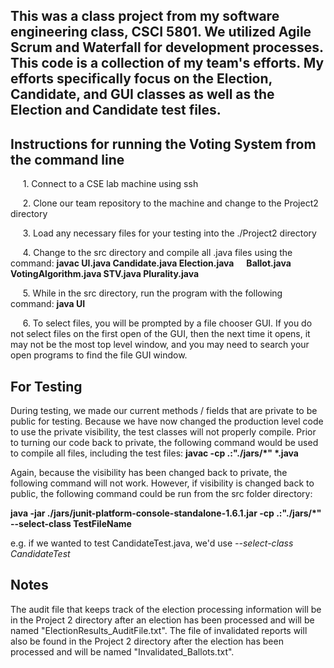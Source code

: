 ## This was a class project from my software engineering class, CSCI 5801. We utilized Agile Scrum and Waterfall for development processes. This code is a collection of my team's efforts. My efforts specifically focus on the Election, Candidate, and GUI classes as well as the Election and Candidate test files.

## Instructions for running the Voting System from the command line

&nbsp;&nbsp;&nbsp;&nbsp;&nbsp;1. Connect to a CSE lab machine using ssh

&nbsp;&nbsp;&nbsp;&nbsp;&nbsp;2. Clone our team repository to the machine and change to the Project2 directory

&nbsp;&nbsp;&nbsp;&nbsp;&nbsp;3. Load any necessary files for your testing into the ./Project2 directory

&nbsp;&nbsp;&nbsp;&nbsp;&nbsp;4. Change to the src directory and compile all .java files using the command: **javac UI.java Candidate.java Election.java &nbsp;&nbsp;&nbsp;&nbsp;&nbsp;Ballot.java VotingAlgorithm.java STV.java Plurality.java**

&nbsp;&nbsp;&nbsp;&nbsp;&nbsp;5. While in the src directory, run the program with the following command: **java UI**

&nbsp;&nbsp;&nbsp;&nbsp;&nbsp;6. To select files, you will be prompted by a file chooser GUI. If you do not select files on the first open of the GUI, then the next time it opens, it may not be the most top level window, and you may need to search your open programs to find the file GUI window.

## For Testing

During testing, we made our current methods / fields that are private to be public for testing. Because we have now changed the production level code to use the private visibility, the test classes will not properly compile. Prior to turning our code back to private, the following command would be used to compile all files, including the test files: **javac -cp .:"./jars/\*" \*.java**

Again, because the visibility has been changed back to private, the following command will not work. However, if visibility is changed back to public, the following command could be run from the src folder directory:

**java -jar ./jars/junit-platform-console-standalone-1.6.1.jar -cp .:"./jars/\*" --select-class TestFileName**

e.g. if we wanted to test CandidateTest.java, we'd use _--select-class CandidateTest_

## Notes

The audit file that keeps track of the election processing information will be in the Project 2 directory after an election has been processed and will be named "ElectionResults_AuditFile.txt". The file of invalidated reports will also be found in the Project 2 directory after the election has been processed and will be named "Invalidated_Ballots.txt".
